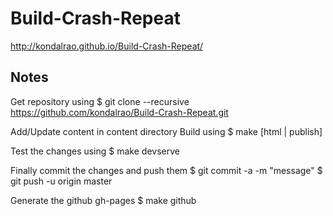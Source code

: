# Build-Crash-Repeat
http://kondalrao.github.io/Build-Crash-Repeat/

## Notes
Get repository using
$ git clone --recursive https://github.com/kondalrao/Build-Crash-Repeat.git

Add/Update content in content directory
Build using
$ make [html | publish]

Test the changes using
$ make devserve

Finally commit the changes and push them
$ git commit -a -m "message"
$ git push -u origin master

Generate the github gh-pages
$ make github
